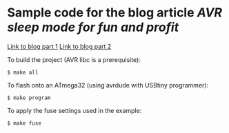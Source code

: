 # Sample code for the blog article *AVR sleep mode for fun and profit*
[Link to blog part 1](http://steffen.ronalter.de/2017/11/26/avr-sleep-mode-for-fun-and-profit/)
[Link to blog part 2](http://steffen.ronalter.de/2017/12/03/avr-sleep-mode-for-fun-and-profit-part-2/)

To build the project (AVR libc is a prerequisite):
```
$ make all
```

To flash onto an ATmega32 (using avrdude with USBtiny programmer):
```
$ make program
```

To apply the fuse settings used in the example:
```
$ make fuse
```
